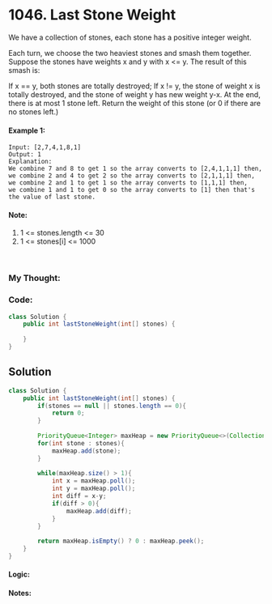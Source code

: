 # 1046. Last Stone Weight

We have a collection of stones, each stone has a positive integer weight.

Each turn, we choose the two heaviest stones and smash them together.  Suppose the stones have weights x and y with x <= y.  The result of this smash is:

If x == y, both stones are totally destroyed;
If x != y, the stone of weight x is totally destroyed, and the stone of weight y has new weight y-x.
At the end, there is at most 1 stone left.  Return the weight of this stone (or 0 if there are no stones left.)

#### Example 1:
```
Input: [2,7,4,1,8,1]
Output: 1
Explanation: 
We combine 7 and 8 to get 1 so the array converts to [2,4,1,1,1] then,
we combine 2 and 4 to get 2 so the array converts to [2,1,1,1] then,
we combine 2 and 1 to get 1 so the array converts to [1,1,1] then,
we combine 1 and 1 to get 0 so the array converts to [1] then that's the value of last stone.
```

#### Note:
1. 1 <= stones.length <= 30
2. 1 <= stones[i] <= 1000


<br>

### My Thought: 


### Code: 
```java
class Solution {
    public int lastStoneWeight(int[] stones) {
        
    }
}

```    


## Solution
```java
class Solution {
    public int lastStoneWeight(int[] stones) {
        if(stones == null || stones.length == 0){
            return 0;
        }
        
        PriorityQueue<Integer> maxHeap = new PriorityQueue<>(Collections.reverseOrder());
        for(int stone : stones){
            maxHeap.add(stone);
        }
        
        while(maxHeap.size() > 1){
            int x = maxHeap.poll();
            int y = maxHeap.poll();
            int diff = x-y;
            if(diff > 0){
                maxHeap.add(diff);
            }
        }
        
        return maxHeap.isEmpty() ? 0 : maxHeap.peek();
    }
}
```

#### Logic: 

#### Notes: 



